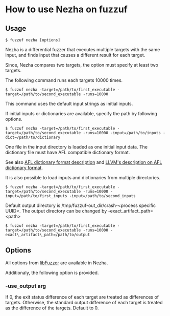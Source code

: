 # How to use Nezha on fuzzuf

## Usage

```
$ fuzzuf nezha [options]
```

Nezha is a differential fuzzer that executes multiple targets with the same input, and finds input that causes a different result for each target.

Since, Nezha compares two targets, the option must specify at least two targets.

The following command runs each targets 10000 times.

```
$ fuzzuf nezha -target=/path/to/first_executable -target=/path/to/second_executable -runs=10000
```

This command uses the default input strings as initial inputs.

If initial inputs or dictionaries are available, specify the path by following options.

```
$ fuzzuf nezha -target=/path/to/first_executable -target=/path/to/second_executable -runs=10000 -input=/path/to/inputs -dict=/path/to/dictionary
```

One file in the input directory is loaded as one initial input data.
The dictionary file must have AFL compatible dictionary format.

See also [AFL dictionary format description](https://github.com/google/afl/blob/master/dictionaries/README.dictionaries) and [LLVM's description on AFL dictionary format](https://llvm.org/docs/LibFuzzer.html#dictionaries).

It is also possible to load inputs and dictionaries from multiple directories.

```
$ fuzzuf nezha -target=/path/to/first_executable -target=/path/to/second_executable -runs=10000 -input=/path/to/first_inputs -input=/path/to/second_inputs
```

Default output directory is /tmp/fuzzuf-out\_dir/crash-\<process specific UUID\>. The output directory can be changed by -exact\_artifact\_path=\<path\>

```
$ fuzzuf nezha -target=/path/to/first_executable -target=/path/to/second_executable -runs=10000 -exact\_artifact\_path=/path/to/output
```

## Options

All options from [libFuzzer](/docs/algorithms/libfuzzer/manual.md) are available in Nezha.

Additionaly, the following option is provided.

### -use\_output arg

If 0, the exit status difference of each target are treated as differences of targets. Otherwise, the standard output difference of each target is treated as the difference of the targets. Default to 0.

